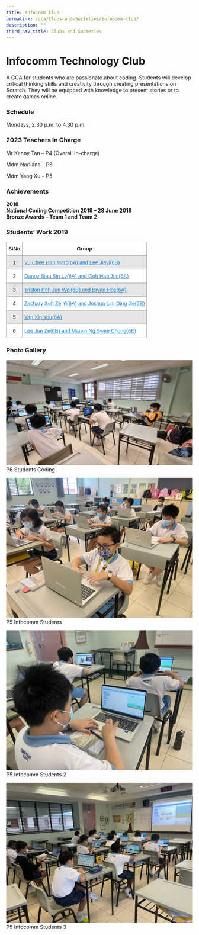 ```yaml
---
title: Infocomm Club
permalink: /cca/Clubs-and-Societies/infocomm-club/
description: ""
third_nav_title: Clubs and Societies
---
```

# **Infocomm Technology Club**

A CCA for students who are passionate about coding. Students will develop critical thinking skills and creativity through creating presentations on Scratch. They will be equipped with knowledge to present stories or to create games online.

### Schedule

Mondays, 2.30 p.m. to 4.30 p.m.

### 2023 Teachers In Charge

Mr Kenny Tan – P4 (Overall In-charge)

Mdm Norliana – P6

Mdm Yang Xu – P5

### Achievements

**2018**    
**National Coding Competition 2018 – 28 June 2018**     
**Bronze Awards – Team 1 and Team 2**

### Students’ Work 2019

<table style="border-collapse:collapse;border-spacing:0" class="tg"><thead><tr><th style="background-color:#FFF;border-color:#9b9b9b;border-style:solid;border-width:1px;color:#222;font-family:Arial, sans-serif;font-size:14px;font-weight:bold;overflow:hidden;padding:10px 5px;text-align:center;vertical-align:top;word-break:normal"><span style="font-weight:bold">S\No</span></th><th style="background-color:#FFF;border-color:#9b9b9b;border-style:solid;border-width:1px;color:#222;font-family:Arial, sans-serif;font-size:14px;font-weight:bold;overflow:hidden;padding:10px 5px;text-align:center;vertical-align:top;word-break:normal"><span style="font-weight:bold">Group</span></th></tr></thead><tbody><tr><td style="background-color:#E6E6E6;border-color:#9b9b9b;border-style:solid;border-width:1px;color:#222;font-family:Arial, sans-serif;font-size:14px;overflow:hidden;padding:10px 5px;text-align:center;vertical-align:middle;word-break:normal">1</td><td style="background-color:#E6E6E6;border-color:#9b9b9b;border-style:solid;border-width:1px;color:#1B83D3;font-family:Arial, sans-serif;font-size:14px;overflow:hidden;padding:10px 5px;text-align:left;text-decoration:underline;vertical-align:top;word-break:normal"><a href="http://bit.ly/2Aat5ma"><span style="text-decoration:underline;color:#1B83D3;background-color:transparent">Vu Chee Han Marc(6A) and Lee Jiayi(6B)</span></a></td></tr><tr><td style="background-color:#FFF;border-color:#9b9b9b;border-style:solid;border-width:1px;color:#222;font-family:Arial, sans-serif;font-size:14px;overflow:hidden;padding:10px 5px;text-align:center;vertical-align:middle;word-break:normal">2</td><td style="background-color:#FFF;border-color:#9b9b9b;border-style:solid;border-width:1px;color:#1B83D3;font-family:Arial, sans-serif;font-size:14px;overflow:hidden;padding:10px 5px;text-align:left;text-decoration:underline;vertical-align:top;word-break:normal"><a href="http://bit.ly/2zxvyEb"><span style="text-decoration:underline;color:#1B83D3;background-color:transparent">Danny Siau Sin Lv(6A) and Goh Hao Jun(6A)</span></a></td></tr><tr><td style="background-color:#E6E6E6;border-color:#9b9b9b;border-style:solid;border-width:1px;color:#222;font-family:Arial, sans-serif;font-size:14px;overflow:hidden;padding:10px 5px;text-align:center;vertical-align:middle;word-break:normal">3</td><td style="background-color:#E6E6E6;border-color:#9b9b9b;border-style:solid;border-width:1px;color:#1B83D3;font-family:Arial, sans-serif;font-size:14px;overflow:hidden;padding:10px 5px;text-align:left;text-decoration:underline;vertical-align:top;word-break:normal"><a href="http://bit.ly/2AckoHT"><span style="text-decoration:underline;color:#1B83D3;background-color:transparent">Triston Peh Jun Wei(6B) and Bryan Hoe(6A)</span></a></td></tr><tr><td style="background-color:#FFF;border-color:#9b9b9b;border-style:solid;border-width:1px;color:#222;font-family:Arial, sans-serif;font-size:14px;overflow:hidden;padding:10px 5px;text-align:center;vertical-align:middle;word-break:normal">4</td><td style="background-color:#FFF;border-color:#9b9b9b;border-style:solid;border-width:1px;color:#1B83D3;font-family:Arial, sans-serif;font-size:14px;overflow:hidden;padding:10px 5px;text-align:left;text-decoration:underline;vertical-align:top;word-break:normal"><a href="http://bit.ly/2Bt6BuI"><span style="text-decoration:underline;color:#1B83D3;background-color:transparent">Zachary Soh Ze Yi(6A) and Joshua Lim Ding Jie(6B)</span></a></td></tr><tr><td style="background-color:#E6E6E6;border-color:#9b9b9b;border-style:solid;border-width:1px;color:#222;font-family:Arial, sans-serif;font-size:14px;overflow:hidden;padding:10px 5px;text-align:center;vertical-align:middle;word-break:normal">5</td><td style="background-color:#E6E6E6;border-color:#9b9b9b;border-style:solid;border-width:1px;color:#1B83D3;font-family:Arial, sans-serif;font-size:14px;overflow:hidden;padding:10px 5px;text-align:left;text-decoration:underline;vertical-align:top;word-break:normal"><a href="http://bit.ly/2ictca2"><span style="text-decoration:underline;color:#1B83D3;background-color:transparent">Yap Xin You(6A)</span></a></td></tr><tr><td style="background-color:#FFF;border-color:#9b9b9b;border-style:solid;border-width:1px;color:#222;font-family:Arial, sans-serif;font-size:14px;overflow:hidden;padding:10px 5px;text-align:center;vertical-align:middle;word-break:normal">6</td><td style="background-color:#FFF;border-color:#9b9b9b;border-style:solid;border-width:1px;color:#1B83D3;font-family:Arial, sans-serif;font-size:14px;overflow:hidden;padding:10px 5px;text-align:left;text-decoration:underline;vertical-align:top;word-break:normal"><a href="http://bit.ly/2ncmoee"><span style="text-decoration:underline;color:#1B83D3;background-color:transparent">Lee Jun Ze(6B) and Marvin Ng Swee Chong(6E)</span></a></td></tr></tbody></table>

### Photo Gallery

![](/images/P6-Students-coding-2-1024x577.jpg)
P6 Students Coding

![](/images/P5-Infocomm-Students-1024x768.jpeg)
P5 Infocomm Students

![](/images/P5-Infocomm-Students-2-1024x768.jpeg)
P5 Infocomm Students 2

![](/images/P5-Infocomm-Students-3-1024x768.jpeg)
P5 Infocomm Students 3